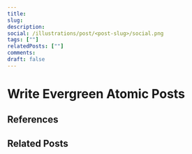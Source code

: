 ```yaml
---
title:
slug:
description: 
social: /illustrations/post/<post-slug>/social.png
tags: [""]
relatedPosts: [""]
comments: 
draft: false
---
```


<h1 className="h1-header orange">Write Evergreen Atomic Posts</h1>

## References

## Related Posts